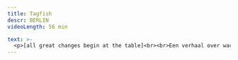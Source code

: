 ```yaml
---
title: Tagfish
descr: BERLIN
videoLength: 56 min 

text: >-
  <p>[all great changes begin at the table]<br><br>Een verhaal over wachten. Zeven personages aan tafel, op zoek naar nieuwe bestemmingen voor de braakliggende terreinen in hun gebied. Een conferentie die in realiteit nooit plaatsvond.<br><br>Zollverein, ‘die schönste Zeche der Welt’, de mooiste mijnsite ter wereld. Een verlaten UNESCO werelderfgoed site in Duitsland, waar plannen in de maak zijn om een luxehotel en een school te bouwen. Sjeik Hani Yamani is geïnteresseerd om in het project te investeren. Terwijl de sjeik wacht op duidelijke richtlijnen en toestemmingen, wachten de Duitsers op hun beurt op een handtekening van de investeerder.<br><br>BERLIN projecteert de zes betrokkenen aan een tafel, mensen die elkaar in realiteit nooit ontmoetten, een samengestelde ontmoeting. Een zevende stoel is leeg. Terwijl ze wachten op de komst van de sjeik, ontstaat er een discussie over de mogelijke toekomstplannen voor de site.</p><p>‍</p><h5>Credits</h5><p>CONCEPT: Bart Baele, Yves Degryse<br>SOUNDTRACK &amp; MIXING: Peter Van Laerhoven<br>WITH: Hans-Jürgen Best, Christoph Finger, Rolf Heyer, Wolfgang Kintscher, Kaspar Kraemer, Thomas Rempen, Kostas Mitsalis, the Consolidation choir<br>SOUND RECORDING: Tom De With, Maarten Moesen, Dimitry De Cock, Bas de Caluwé<br>INTERVIEWS: Yves Degryse<br>PHOTOGRAPHY: Bart Baele<br>PRODUCTION MANAGEMENT: Natalie Schrauwen<br>EDITING: Bart Baele, Geert De Vleesschauwer<br>SCENERY &amp; TECHNICAL COORDINATION: Linde Raedschelders<br>RESEARCH: BERLIN<br>VIDEO SYSTEM &amp; CHAIRS: Manu Siebens, Fisheye COSTUMES: Kristin Van der Weken, Kim Troubleyn<br>ASSISTANCE POST-PRODUCTION: Frank Lanssens SKETCHES HOTEL: Kim Troubleyn<br>TECHNICAL SUPPORT: Lilith Tremmery, Jeroen Wuyts<br>ASSISTANCE DEVELOPMENT CHAIRS: Herman Venderickx, Dajo Peeters, Joris Festjens<br>LOGGING: Annika Serong, Anne Habermann, Peter Hassaers<br>CONSTRUCTION SET: workshops of Schauspielhaus Essen, Théâtre royal de la Monnaie, Babs Boey, Anne Heyman<br>SUBTITLES: Sabrina Apitz<br>INTERN PRODUCTION: Kate Olsen<br>BUSINESS MANAGEMENT: Kurt Lannoye<br>CATERING: Kim Troubleyn<br>COPRODUCTION: Theater der Welt [Mülheim, DE], STUK [Leuven, BE], Festival TEMPS D'IMAGES 2010 / La Ferme du Buisson [Scène Nationale de Marne-la-Vallée, FR], Wiener Festwochen [Vienna, AT].<br>WITH THE SUPPORT OF the Flemish Government. BERLIN is associated artist to deSingel [Antwerp, BE] &amp; le CENTQUATRE-PARIS [FR].</p>
---
```

